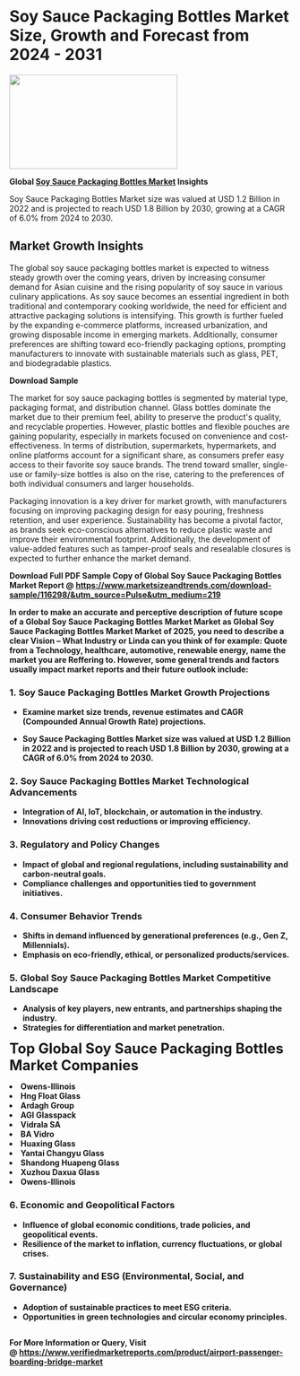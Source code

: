 <H1>Soy Sauce Packaging Bottles Market Size, Growth and Forecast from 2024 - 2031</H1><img class="aligncenter size-medium wp-image-584254" src="https://thirdeyenews.in/wp-content/uploads/2024/09/Global-Market-Research-300x168.jpeg" alt="" width="300" height="168" /><p><strong>Global&nbsp;<a href="https://www.marketsizeandtrends.com/download-sample/116298/&amp;utm_source=Pulse&amp;utm_medium=219">Soy Sauce Packaging Bottles Market</a> Insights</strong></p><p>Soy Sauce Packaging Bottles Market size was valued at USD 1.2 Billion in 2022 and is projected to reach USD 1.8 Billion by 2030, growing at a CAGR of 6.0% from 2024 to 2030.</p><p><h2>Market Growth Insights</h2> <p>The global soy sauce packaging bottles market is expected to witness steady growth over the coming years, driven by increasing consumer demand for Asian cuisine and the rising popularity of soy sauce in various culinary applications. As soy sauce becomes an essential ingredient in both traditional and contemporary cooking worldwide, the need for efficient and attractive packaging solutions is intensifying. This growth is further fueled by the expanding e-commerce platforms, increased urbanization, and growing disposable income in emerging markets. Additionally, consumer preferences are shifting toward eco-friendly packaging options, prompting manufacturers to innovate with sustainable materials such as glass, PET, and biodegradable plastics.</p> <p><strong>Download Sample</strong></p> <p>The market for soy sauce packaging bottles is segmented by material type, packaging format, and distribution channel. Glass bottles dominate the market due to their premium feel, ability to preserve the product's quality, and recyclable properties. However, plastic bottles and flexible pouches are gaining popularity, especially in markets focused on convenience and cost-effectiveness. In terms of distribution, supermarkets, hypermarkets, and online platforms account for a significant share, as consumers prefer easy access to their favorite soy sauce brands. The trend toward smaller, single-use or family-size bottles is also on the rise, catering to the preferences of both individual consumers and larger households.</p> <p>Packaging innovation is a key driver for market growth, with manufacturers focusing on improving packaging design for easy pouring, freshness retention, and user experience. Sustainability has become a pivotal factor, as brands seek eco-conscious alternatives to reduce plastic waste and improve their environmental footprint. Additionally, the development of value-added features such as tamper-proof seals and resealable closures is expected to further enhance the market demand.</p> <p><strong></p><p><span class=""><strong>Download Full PDF Sample Copy of Global Soy Sauce Packaging Bottles Market Report</strong> @ <a href="https://www.marketsizeandtrends.com/download-sample/116298/&amp;utm_source=Pulse&amp;utm_medium=219" target="_blank">https://www.marketsizeandtrends.com/download-sample/116298/&amp;utm_source=Pulse&amp;utm_medium=219</a></span></p><p>In order to make an accurate and perceptive description of future scope of a Global&nbsp;Soy Sauce Packaging Bottles Market Market as Global&nbsp;Soy Sauce Packaging Bottles Market Market of 2025, you need to describe a clear Vision &ndash; What Industry or Linda can you think of for example: Quote from a Technology, healthcare, automotive, renewable energy, name the market you are Reffering to. However, some general trends and factors usually impact market reports and their future outlook include:</p><h3>1.&nbsp;<strong>Soy Sauce Packaging Bottles Market Growth Projections</strong></h3><ul><li>Examine market size trends, revenue estimates and CAGR (Compounded Annual Growth Rate) projections.</li><li><p>Soy Sauce Packaging Bottles Market size was valued at USD 1.2 Billion in 2022 and is projected to reach USD 1.8 Billion by 2030, growing at a CAGR of 6.0% from 2024 to 2030.</p></li></ul><h3>2.&nbsp;<strong>Soy Sauce Packaging Bottles Market Technological Advancements</strong></h3><ul><li>Integration of AI, IoT, blockchain, or automation in the industry.</li><li>Innovations driving cost reductions or improving efficiency.</li></ul><h3>3.&nbsp;<strong>Regulatory and Policy Changes</strong></h3><ul><li>Impact of global and regional regulations, including sustainability and carbon-neutral goals.</li><li>Compliance challenges and opportunities tied to government initiatives.</li></ul><h3>4.&nbsp;<strong>Consumer Behavior Trends</strong></h3><ul><li>Shifts in demand influenced by generational preferences (e.g., Gen Z, Millennials).</li><li>Emphasis on eco-friendly, ethical, or personalized products/services.</li></ul><h3>5.&nbsp;<strong>Global Soy Sauce Packaging Bottles Market Competitive Landscape</strong></h3><ul><li>Analysis of key players, new entrants, and partnerships shaping the industry.</li><li>Strategies for differentiation and market penetration.</li></ul><p data-pm-slice="1 1 []"><span style="color: inherit; font-family: inherit; font-size: 25px;">Top Global Soy Sauce Packaging Bottles Market Companies</span></p><div class="" data-test-id=""><p><li>Owens-Illinois</li><li> Hng Float Glass</li><li> Ardagh Group</li><li> AGI Glasspack</li><li> Vidrala SA</li><li> BA Vidro</li><li> Huaxing Glass</li><li> Yantai Changyu Glass</li><li> Shandong Huapeng Glass</li><li> Xuzhou Daxua Glass</li><li> Owens-Illinois</li></p></div><h3>6.&nbsp;<strong>Economic and Geopolitical Factors</strong></h3><ul><li>Influence of global economic conditions, trade policies, and geopolitical events.</li><li>Resilience of the market to inflation, currency fluctuations, or global crises.</li></ul><h3>7.&nbsp;<strong>Sustainability and ESG (Environmental, Social, and Governance)</strong></h3><ul><li>Adoption of sustainable practices to meet ESG criteria.</li><li>Opportunities in green technologies and circular economy principles.</li></ul><h2><strong style="font-size: 14px;">For More Information or Query, Visit @&nbsp;</strong><a style="background-color: #ffffff; font-size: 14px;" href="https://www.marketsizeandtrends.com/report/soy-sauce-packaging-bottles-market/" target="_blank">https://www.verifiedmarketreports.com/product/airport-passenger-boarding-bridge-market</a></h2>
